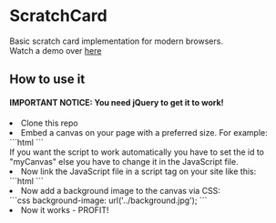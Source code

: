# ScratchCard
Basic scratch card implementation for modern browsers.<br/>
Watch a demo over <a href="http://sebastianwachter.github.io/ScratchCard/">here</a>
## How to use it
#### IMPORTANT NOTICE: You need jQuery to get it to work!
<li>Clone this repo</li>
<li>Embed a canvas on your page with a preferred size. For example: <br/>
```html
<canvas id="myCanvas" width="500" height="500"></canvas>
```
<br/>If you want the script to work automatically you have to set the id to "myCanvas" else you have to change it in the JavaScript file.</li>
<li>Now link the JavaScript file in a script tag on your site like this:<br/>
```html
<script type="text/javascript" src="scripts/script.js"></script>
```
</li>
<li>Now add a background image to the canvas via CSS:<br/>
```css
background-image: url('../background.jpg');
```
</li>
<li>Now it works - PROFIT!</li>

